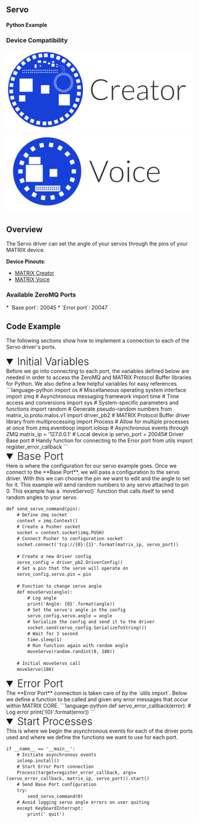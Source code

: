 <h2 style="padding-top:0">Servo</h2>
<h4 style="padding-top:0">Python Example</h4>

### Device Compatibility
<img class="creator-compatibility-icon" src="/img/creator-icon.svg">
<img class="voice-compatibility-icon" src="/img/voice-icon.svg">

## Overview

The Servo driver can set the angle of your servos through the pins of your MATRIX device.

**Device Pinouts**:

* [MATRIX Creator](/matrix-creator/resources/pinout.md)
* [MATRIX Voice](/matrix-voice/resources/pinout.md)

<h3 style="padding-top:0">Available ZeroMQ Ports</h3>
* `Base port`: 20045
* `Error port`: 20047

## Code Example
The following sections show how to implement a connection to each of the Servo driver's ports.

<!-- Initial Variables -->
<details open>
<summary style="font-size: 1.75rem; font-weight: 300;">Initial Variables</summary>
Before we go into connecting to each port, the variables defined below are needed in order to access the ZeroMQ and MATRIX Protocol Buffer libraries for Python. We also define a few helpful variables for easy references.
```language-python
import os # Miscellaneous operating system interface
import zmq # Asynchronous messaging framework
import time # Time access and conversions
import sys # System-specific parameters and functions
import random # Generate pseudo-random numbers
from matrix_io.proto.malos.v1 import driver_pb2 # MATRIX Protocol Buffer driver library
from multiprocessing import Process # Allow for multiple processes at once
from zmq.eventloop import ioloop # Asynchronous events through ZMQ
matrix_ip = '127.0.0.1' # Local device ip
servo_port = 20045# Driver Base port
# Handy function for connecting to the Error port 
from utils import register_error_callback
```
</details>

<!-- Base PORT -->
<details open>
<summary style="font-size: 1.75rem; font-weight: 300;">Base Port</summary>
Here is where the configuration for our servo example goes. Once we connect to the **Base Port**, we will pass a configuration to the servo driver. With this we can choose the pin we want to edit and the angle to set for it. This example will send random numbers to any servo attached to pin 0. This example has a `moveServo()` function that calls itself to send random angles to your servo.

```language-python
def send_servo_command(pin):
    # Define zmq socket
    context = zmq.Context()
    # Create a Pusher socket
    socket = context.socket(zmq.PUSH)
    # Connect Pusher to configuration socket
    socket.connect('tcp://{0}:{1}'.format(matrix_ip, servo_port))

    # Create a new driver config
    servo_config = driver_pb2.DriverConfig()
    # Set a pin that the servo will operate on
    servo_config.servo.pin = pin

    # Function to change servo angle
    def moveServo(angle):
        # Log angle
        print('Angle: {0}'.format(angle))
        # Set the servo's angle in the config
        servo_config.servo.angle = angle
        # Serialize the config and send it to the driver
        socket.send(servo_config.SerializeToString())
        # Wait for 1 second
        time.sleep(1)
        # Run function again with random angle
        moveServo(random.randint(0, 180))

    # Initial moveServo call
    moveServo(180)
```
</details>

<!-- Error PORT -->
<details open>
<summary style="font-size: 1.75rem; font-weight: 300;">Error Port</summary>
The **Error Port** connection is taken care of by the `utils import`. Below we define a function to be called and given any error messages that occur within MATRIX CORE.
```language-python
def servo_error_callback(error):
    # Log error
    print('{0}'.format(error))
```
</details>

<!-- Start Process -->
<details open>
<summary style="font-size: 1.75rem; font-weight: 300;">Start Processes</summary>
This is where we begin the asynchronous events for each of the driver ports used and where we define the functions we want to use for each port.

```language-python
if __name__ == '__main__':
    # Initiate asynchronous events
    ioloop.install()
    # Start Error Port connection
    Process(target=register_error_callback, args=(servo_error_callback, matrix_ip, servo_port)).start()
    # Send Base Port configuration 
    try:
        send_servo_command(0)
    # Avoid logging servo angle errors on user quiting
    except KeyboardInterrupt:
        print(' quit')
```
</details>